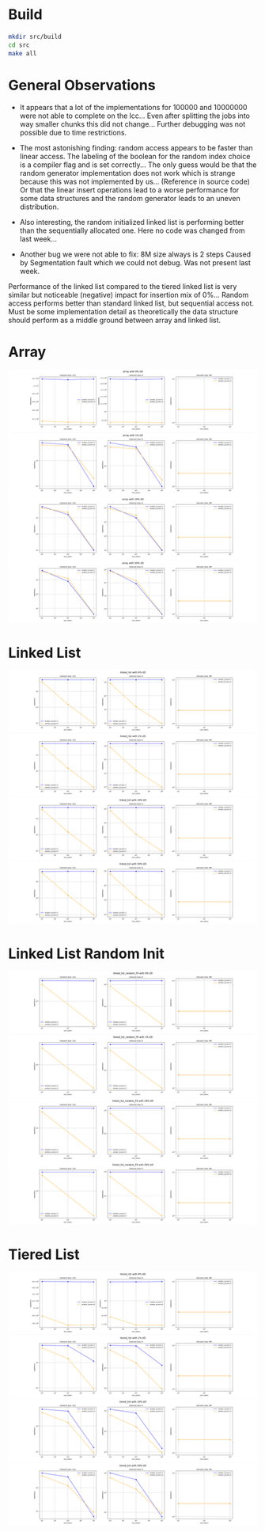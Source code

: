 # Build

```bash
mkdir src/build
cd src
make all
```

# General Observations
- It appears that a lot of the implementations for 100000 and 10000000 were not able to complete on the lcc...
Even after splitting the jobs into way smaller chunks this did not change... Further debugging was not possible due to time restrictions.

- The most astonishing finding: random access appears to be faster than linear access.
The labeling of the boolean for the random index choice is a compiler flag and is set correctly...
The only guess would be that the random generator implementation does not work which is strange because this was not implemented by us... (Reference in source code)
Or that the linear insert operations lead to a worse performance for some data structures and the random generator leads to an uneven distribution.

- Also interesting, the random initialized linked list is performing better than the sequentially allocated one. Here no code was changed from last week...
- Another bug we were not able to fix: 8M size always is 2 steps Caused by Segmentation fault which we could not debug.
Was not present last week.

Performance of the linked list compared to the tiered linked list is very similar but noticeable (negative) impact for insertion mix of 0%...
Random access performs better than standard linked list, but sequential access not.
Must be some implementation detail as theoretically the data structure should perform as a middle ground between array and linked list.

# Array
![image](./images/array_ins_mix_0.png)
![image](./images/array_ins_mix_1.png)
![image](./images/array_ins_mix_10.png)
![image](./images/array_ins_mix_50.png)

# Linked List
![image](./images/linked_list_ins_mix_0.png)
![image](./images/linked_list_ins_mix_1.png)
![image](./images/linked_list_ins_mix_10.png)
![image](./images/linked_list_ins_mix_50.png)

# Linked List Random Init
![image](./images/linked_list_random_fill_ins_mix_0.png)
![image](./images/linked_list_random_fill_ins_mix_1.png)
![image](./images/linked_list_random_fill_ins_mix_10.png)
![image](./images/linked_list_random_fill_ins_mix_50.png)

# Tiered List
![image](./images/tiered_list_ins_mix_0.png)
![image](./images/tiered_list_ins_mix_1.png)
![image](./images/tiered_list_ins_mix_10.png)
![image](./images/tiered_list_ins_mix_50.png)
